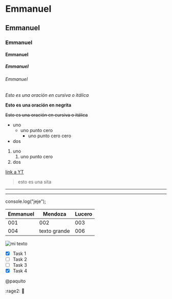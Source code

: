 <!-- para los títulos -->
# Emmanuel
## Emmanuel
### Emmanuel
#### Emmanuel
##### Emmanuel
###### Emmanuel

<!-- FORMATO PARA EL TEXTO -->
<!-- itálica o cursiva -->
*Esto es una oración en cursiva o itálica*
<!-- negrita -->
**Esto es una oración en negrita**
<!-- tachado -->
~~Esto es una oración en cursiva o itálica~~

<!-- LISTAS -->
<!-- LU listas desordenadas -->
* uno
    * uno punto cero
        * uno punto cero cero
* dos
<!-- LO listas ordenadas -->
1. uno
    1. uno punto cero
2. dos


<!-- ENLACES -->
[link a YT](https://www.youtube.com "JEJE")

<!-- CITAS -->
>esto es una sita

<!-- SEPARACIONES -->
---
___

<!-- INCRUSTRANDO CÓDIGO -->
<!-- no funcionó, era entre tildes -->
console.log("jeje");
<!-- si son varias líneas de código se ponen entre tres tildes -->

<!-- TABLAS -->
|Emmanuel|Mendoza|Lucero|
|-|-|-|
|001|002|003|
|004|texto grande|006|

<!-- IMAGEN DE LA WEB -->
![mi texto](https://elcomercio.pe/resizer/yHlVmeje9JdLEROBvNgsdoVpwRs=/1200x900/smart/filters:format(jpeg):quality(75)/cloudfront-us-east-1.images.arcpublishing.com/elcomercio/KRKOINCP7JGR7KWT4HNBDSJPDA.jpg "Rick")

<!-- EXCLUSIVO PARA GITHUB -->
* [X] Task 1
* [ ] Task 2
* [ ] Task 3
* [X] Task 4

<!-- indicar un usuario (tendrá una notificación) -->
@paquito

<!-- EMOJIS -->
:rage2:
:no_entry_sign:






